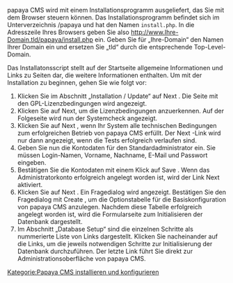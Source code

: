 
papaya CMS wird mit einem Installationsprogramm ausgeliefert, das Sie mit dem Browser steuern können. Das Installationsprogramm befindet sich im Unterverzeichnis /papaya und hat den Namen `install.php`. In die Adresszeile Ihres Browsers geben Sie also <http://www.Ihre-Domain.tld/papaya/install.php> ein. Geben Sie für „Ihre-Domain“ den Namen Ihrer Domain ein und ersetzen Sie „tld“ durch die entsprechende Top-Level-Domain.

Das Installatonsscript stellt auf der Startseite allgemeine Informationen und Links zu Seiten dar, die weitere Informationen enthalten. Um mit der Installation zu beginnen, gehen Sie wie folgt vor:

1.  Klicken Sie im Abschnitt „Installation / Update“ auf Next . Die Seite mit den GPL-Lizenzbedingungen wird angezeigt.
2.  Klicken Sie auf Next, um die Lizenzbedingungen anzuerkennen. Auf der Folgeseite wird nun der Systemcheck angezeigt.
3.  Klicken Sie auf Next , wenn Ihr System alle technischen Bedingungen zum erfolgreichen Betrieb von papaya CMS erfüllt. Der Next -Link wird nur dann angezeigt, wenn die Tests erfolgreich verlaufen sind.
4.  Geben Sie nun die Kontodaten für den Standardadministrator ein. Sie müssen Login-Namen, Vorname, Nachname, E-Mail und Passwort eingeben.
5.  Bestätigen Sie die Kontodaten mit einem Klick auf Save . Wenn das Administratorkonto erfolgreich angelegt worden ist, wird der Link Next aktiviert.
6.  Klicken Sie auf Next . Ein Fragedialog wird angezeigt. Bestätigen Sie den Fragedialog mit Create , um die Optionstabelle für die Basiskonfiguration von papaya CMS anzulegen. Nachdem diese Tabelle erfolgreich angelegt worden ist, wird die Formularseite zum Initialisieren der Datenbank dargestellt.
7.  Im Abschnitt „Database Setup“ sind die einzelnen Schritte als nummerierte Liste von Links dargestellt. Klicken Sie nacheinander auf die Links, um die jeweils notwendigen Schritte zur Initialisierung der Datenbank durchzuführen. Der letzte Link führt Sie direkt zur Administrationsoberfläche von papaya CMS.

[Kategorie:Papaya CMS installieren und konfigurieren](../export_de/Kategorie:Papaya_CMS_installieren_und_konfigurieren.md)
